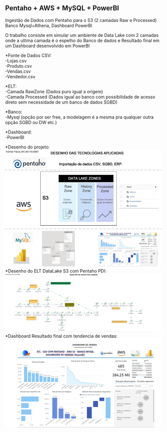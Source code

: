 ## Pentaho + AWS  + MySQL + PowerBI
Ingestão de Dados com Pentaho para o S3 (2 camadas Raw e Processed) Banco Mysql+Athena, Dashboard PowerBI

O trabalho consiste em simular um ambiente de Data Lake com 2 camadas onde a ultima camada é o espelho do Banco de dados e Resultado final em um Dashboard desenvolvido em PowerBI

*<n>Fonte de Dados CSV:</n><br>
-Lojas.csv<br>
-Produto.csv<br>
-Vendas.csv<br>
-Vendedor.csv<br>

*ELT: <br>
-Camada RawZone (Dados puro igual a origem)<br>
-Camada Processed (Dados igual ao banco com possibilidade de acesso direto sem necessidade de um banco de dados SGBD)<br>

*Banco:<br>
-Mysql (opção por ser free, a modelagem é a mesma pra qualquer outra opção SGBD ou DW etc.)<br>

*Dashboard:<br>
-PowerBI<br>

*Desenho do projeto:<br>
![Desenho do Projeto](Desenho_Projeto.jpg)
<br>
*Desenho do ELT DataLake S3 com Pentaho PDI:<br>
![ELT S3](DataLake_ELT.jpg)
<br>
*Dashboard Resultado final com tendencia de vendas:<br>
![Dashboard](dashboard_vendas.jpg)
